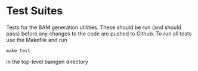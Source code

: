 # Test Suites
Tests for the BAM generation utilities. These should be run (and should pass) before any changes to the code are pushed to Github. To
run all tests use the Makefile and run

    make test

in the top-level bamgen directory
